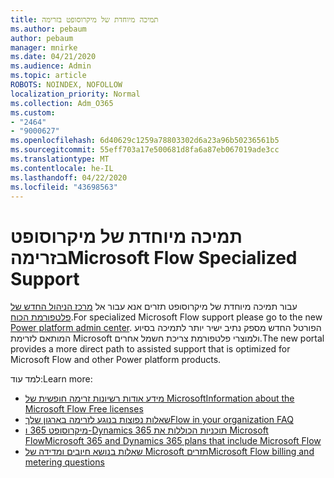 ```yaml
---
title: תמיכה מיוחדת של מיקרוסופט בזרימה
ms.author: pebaum
author: pebaum
manager: mnirke
ms.date: 04/21/2020
ms.audience: Admin
ms.topic: article
ROBOTS: NOINDEX, NOFOLLOW
localization_priority: Normal
ms.collection: Adm_O365
ms.custom:
- "2464"
- "9000627"
ms.openlocfilehash: 6d40629c1259a78803302d6a23a96b50236561b5
ms.sourcegitcommit: 55eff703a17e500681d8fa6a87eb067019ade3cc
ms.translationtype: MT
ms.contentlocale: he-IL
ms.lasthandoff: 04/22/2020
ms.locfileid: "43698563"
---
```

# <a name="microsoft-flow-specialized-support"></a><span data-ttu-id="5c002-102">תמיכה מיוחדת של מיקרוסופט בזרימה</span><span class="sxs-lookup"><span data-stu-id="5c002-102">Microsoft Flow Specialized Support</span></span>

<span data-ttu-id="5c002-103">עבור תמיכה מיוחדת של מיקרוסופט תזרים אנא עבור אל [מרכז הניהול החדש של פלטפורמת הכוח](https://aka.ms/flowadminsupport).</span><span class="sxs-lookup"><span data-stu-id="5c002-103">For specialized Microsoft Flow support please go to the new [Power platform admin center](https://aka.ms/flowadminsupport).</span></span> <span data-ttu-id="5c002-104">הפורטל החדש מספק נתיב ישיר יותר לתמיכה בסיוע המותאם לזרימת Microsoft ולמוצרי פלטפורמת צריכת חשמל אחרים.</span><span class="sxs-lookup"><span data-stu-id="5c002-104">The new portal provides a more direct path to assisted support that is optimized for Microsoft Flow and other Power platform products.</span></span>

<span data-ttu-id="5c002-105">למד עוד:</span><span class="sxs-lookup"><span data-stu-id="5c002-105">Learn more:</span></span>
- [<span data-ttu-id="5c002-106">מידע אודות רשיונות זרימה חופשית של Microsoft</span><span class="sxs-lookup"><span data-stu-id="5c002-106">Information about the Microsoft Flow Free licenses</span></span>](https://go.microsoft.com/fwlink/?linkid=2095610)
- [<span data-ttu-id="5c002-107">שאלות נפוצות בנוגע לזרימה בארגון שלך</span><span class="sxs-lookup"><span data-stu-id="5c002-107">Flow in your organization FAQ</span></span>](https://go.microsoft.com/fwlink/?linkid=2072608)
- [<span data-ttu-id="5c002-108">מיקרוסופט 365 ו-Dynamics 365 תוכניות הכוללות את Microsoft Flow</span><span class="sxs-lookup"><span data-stu-id="5c002-108">Microsoft 365 and Dynamics 365 plans that include Microsoft Flow</span></span>](https://go.microsoft.com/fwlink/?linkid=2072406)
- [<span data-ttu-id="5c002-109">שאלות בנושא חיובים ומדידה של Microsoft תזרים</span><span class="sxs-lookup"><span data-stu-id="5c002-109">Microsoft Flow billing and metering questions</span></span>](https://go.microsoft.com/fwlink/?linkid=2072612)